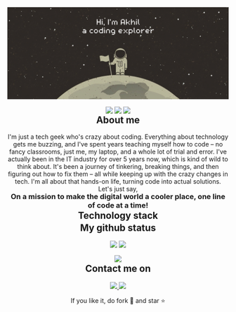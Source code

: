 <img src="https://github.com/Akhil-Selukar/Akhil-Selukar/blob/master/images/main.png"/>

<p align="center">
 <img src="https://badges.pufler.dev/years/Akhil-Selukar"/>
 <img src="https://badges.pufler.dev/repos/Akhil-Selukar"/>
 <img src="https://badges.pufler.dev/commits/monthly/Akhil-Selukar" />
</p>


<h2 align="center" style="margin-top:-15px">About me</h2>
<p align="center">
I'm just a tech geek who's crazy about coding. Everything about technology gets me buzzing, and I've spent years teaching myself how to code – no fancy classrooms, just me, my laptop, and a whole lot of trial and error. I've actually been in the IT industry for over 5 years now, which is kind of wild to think about. It's been a journey of tinkering, breaking things, and then figuring out how to fix them – all while keeping up with the crazy changes in tech. I'm all about that hands-on life, turning code into actual solutions. Let's just say,</br>
<h3 align="center" style="margin-top:-15px" > On a mission to make the digital world a cooler place, one line of code at a time! </h3> 
</p>

<h2 align="center" style="margin-top:-15px">Technology stack</h2>

<h2 align="center" style="margin-top:-15px">My github status</h2>
<p align="center">
<img style="margin-top:-15px" src = "https://github-readme-stats.vercel.app/api?username=Akhil-Selukar&show_icons=true&theme=dark&line_height=27">
<img src = "https://github-readme-stats.vercel.app/api/top-langs/?username=Akhil-Selukar&hide=&theme=dark">
</p>
<p align = "center">
 <img  src="https://github-readme-streak-stats.herokuapp.com/?user=Akhil-Selukar&show_icons=true&locale=en&layout=compact&theme=dark&line_height=0" />
</p>
<h2 align="center" style="margin-top:-15px">Contact me on</h2>
<p align="center">
<a href="mailto: akhilselukar.work@gmail.com">
 <img src="https://img.shields.io/badge/-Akhil Selukar-c14438?style=flat-square&logo=Gmail&logoColor=white&link=mailto:akhilselukar.work@gmail.com"/>
</a>
<a href="#">
 <img src="https://img.shields.io/badge/-Akhil Selukar-blue?style=flat-square&logo=Linkedin&logoColor=white&link=#"/>
</a>
</p>

<p align="center">If you like it, do fork 🍴 and star ⭐</p>



<!--
**Akhil-Selukar/Akhil-Selukar** is a ✨ _special_ ✨ repository because its `README.md` (this file) appears on your GitHub profile.

Here are some ideas to get you started:

- 🔭 I’m currently working on ...
- 🌱 I’m currently learning ...
- 👯 I’m looking to collaborate on ...
- 🤔 I’m looking for help with ...
- 💬 Ask me about ...
- 📫 How to reach me: ...
- 😄 Pronouns: ...
- ⚡ Fun fact: ...
-->
